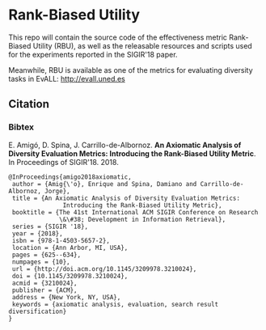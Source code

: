 # Rank-Biased Utility

This repo will contain the source code of the effectiveness metric Rank-Biased Utility (RBU), as well as the releasable resources and scripts used for the experiments reported in the SIGIR'18 paper.

Meanwhile, RBU is available as one of the metrics for evaluating diversity tasks in EvALL: http://evall.uned.es


## Citation

### Bibtex
E. Amigó, D. Spina, J. Carrillo-de-Albornoz. **An Axiomatic Analysis of Diversity Evaluation Metrics: Introducing the Rank-Biased Utility Metric**. In Proceedings of SIGIR'18. 2018.
```
@InProceedings{amigo2018axiomatic,
 author = {Amig{\'o}, Enrique and Spina, Damiano and Carrillo-de-Albornoz, Jorge},
 title = {An Axiomatic Analysis of Diversity Evaluation Metrics: 
               Introducing the Rank-Biased Utility Metric}, 
 booktitle = {The 41st International ACM SIGIR Conference on Research 
              \&\#38; Development in Information Retrieval},
 series = {SIGIR '18},
 year = {2018},
 isbn = {978-1-4503-5657-2},
 location = {Ann Arbor, MI, USA},
 pages = {625--634},
 numpages = {10},
 url = {http://doi.acm.org/10.1145/3209978.3210024},
 doi = {10.1145/3209978.3210024},
 acmid = {3210024},
 publisher = {ACM},
 address = {New York, NY, USA},
 keywords = {axiomatic analysis, evaluation, search result diversification}
} 
```

